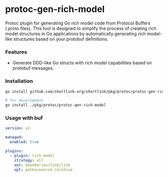 # protoc-gen-rich-model

Protoc plugin for generating Go rich model code from Protocol Buffers (.proto files).
This tool is designed to simplify the process of creating rich model structures in Go applications
by automatically generating rich model-like structures based on your protobuf definitions.

### Features

- Generate DDD-like Go structs with rich model capabilities based on protobuf messages.

### Installation

```bash
go install github.com/shortlink-org/shortlink/pkg/protoc/protoc-gen-rich-model

# for development
go install ./pkg/protoc/protoc-gen-rich-model
```

### Usage with buf

```yaml
version: v1

managed:
  enabled: true

plugins:
  - plugin: rich-model
    strategy: all
    out: boundaries/link/link
    opt: paths=source_relative
```
